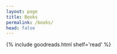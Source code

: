 ```yaml
---
layout: page
title: Books
permalink: /books/
head: false
---
```


{% include goodreads.html shelf='read' %}